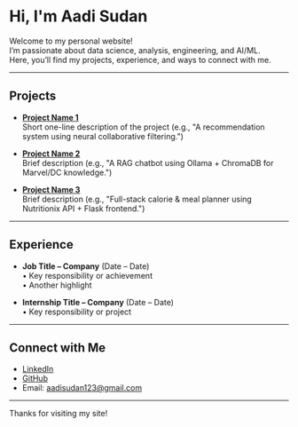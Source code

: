 # Hi, I'm Aadi Sudan

Welcome to my personal website!  
I’m passionate about data science, analysis, engineering, and AI/ML.  
Here, you’ll find my projects, experience, and ways to connect with me.

---

## Projects

- **[Project Name 1](https://github.com/yourusername/project1)**  
  Short one-line description of the project (e.g., "A recommendation system using neural collaborative filtering.")

- **[Project Name 2](https://github.com/yourusername/project2)**  
  Brief description (e.g., "A RAG chatbot using Ollama + ChromaDB for Marvel/DC knowledge.")

- **[Project Name 3](https://github.com/yourusername/project3)**  
  Brief description (e.g., "Full-stack calorie & meal planner using Nutritionix API + Flask frontend.")

---

## Experience

- **Job Title – Company** (Date – Date)  
  • Key responsibility or achievement  
  • Another highlight  

- **Internship Title – Company** (Date – Date)  
  • Key responsibility or project  

---

## Connect with Me

- [LinkedIn](https://www.linkedin.com/in/aadi-sudan-66b183204)  
- [GitHub](https://github.com/Aadi-Sudan)  
- Email: aadisudan123@gmail.com  

---

Thanks for visiting my site!
